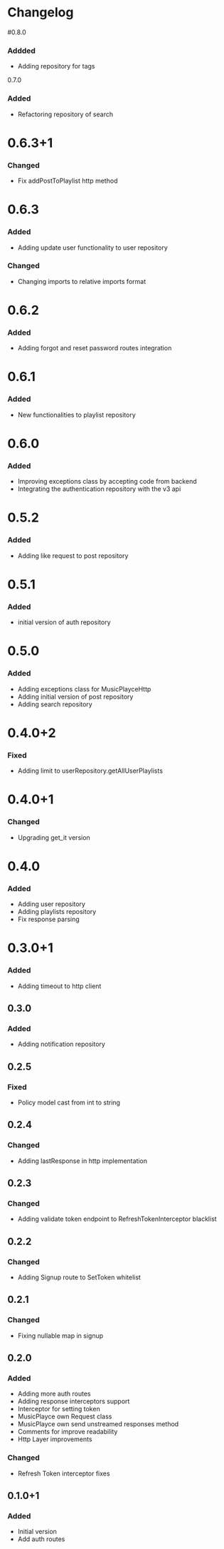 # Changelog

#0.8.0
### Addded
- Adding repository for tags

0.7.0
### Added
- Refactoring repository of search

# 0.6.3+1
### Changed
- Fix addPostToPlaylist http method

# 0.6.3
### Added
- Adding update user functionality to user repository

### Changed
- Changing imports to relative imports format

# 0.6.2
### Added
- Adding forgot and reset password routes integration

# 0.6.1
### Added 
- New functionalities to playlist repository

# 0.6.0
### Added
- Improving exceptions class by accepting code from backend
- Integrating the authentication repository with the v3 api

# 0.5.2
### Added
- Adding like request to post repository

# 0.5.1
### Added
- initial version of auth repository

# 0.5.0
### Added
- Adding exceptions class for MusicPlayceHttp
- Adding initial version of post repository
- Adding search repository

# 0.4.0+2
### Fixed
- Adding limit to userRepository.getAllUserPlaylists

# 0.4.0+1
### Changed
- Upgrading get_it version

# 0.4.0
### Added
- Adding user repository
- Adding playlists repository
- Fix response parsing

# 0.3.0+1
### Added
- Adding timeout to http client

## 0.3.0
### Added
- Adding notification repository

## 0.2.5
### Fixed
- Policy model cast from int to string

## 0.2.4
### Changed
- Adding lastResponse in http implementation

## 0.2.3
### Changed
- Adding validate token endpoint to RefreshTokenInterceptor blacklist

## 0.2.2
### Changed
- Adding Signup route to SetToken whitelist

## 0.2.1
### Changed
- Fixing nullable map in signup

## 0.2.0
### Added
- Adding more auth routes
- Adding response interceptors support
- Interceptor for setting token
- MusicPlayce own Request class
- MusicPlayce own send unstreamed responses method
- Comments for improve readability
- Http Layer improvements

### Changed
- Refresh Token interceptor fixes

## 0.1.0+1
### Added
- Initial version
- Add auth routes
